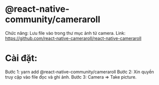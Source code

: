 # @react-native-community/cameraroll
Chức năng: Lưu file vào trong thư mục ảnh từ camera.
Link: https://github.com/react-native-cameraroll/react-native-cameraroll
# Cài đặt: 
Bước 1: yarn add @react-native-community/cameraroll
Bước 2: Xin quyền truy cập vào file đọc và ghi ảnh.
<uses-permission android:name="android.permission.READ_EXTERNAL_STORAGE"/>
<uses-permission android:name="android.permission.WRITE_EXTERNAL_STORAGE"/>
Bước 3: Camera => Take picture.
